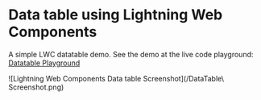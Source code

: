 # Data table using Lightning Web Components

A simple LWC datatable demo. See the demo at the live code playground: [Datatable Playground](https://developer.salesforce.com/docs/component-library/tools/playground/3y4tc4Le9/6/edit) 



![Lightning Web Components Data table Screenshot](/DataTable\ Screenshot.png)
